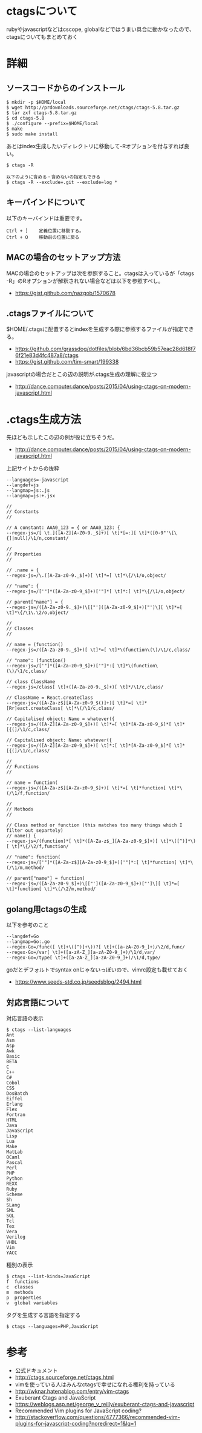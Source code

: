 # ctagsについて
rubyやjavascriptなどはcscope, globalなどではうまい具合に動かなったので、ctagsについてもまとめておく


# 詳細

## ソースコードからのインストール
```
$ mkdir -p $HOME/local
$ wget http://prdownloads.sourceforge.net/ctags/ctags-5.8.tar.gz
$ tar zxf ctags-5.8.tar.gz
$ cd ctags-5.8
$ ./configure --prefix=$HOME/local
$ make
$ sudo make install
```

あとはindex生成したいディレクトリに移動して-Rオプションを付与すれば良い。
```
$ ctags -R

以下のように含める・含めないの指定もできる
$ ctags -R --exclude=.git --exclude=log *
```

## キーバインドについて
以下のキーバインドは重要です。
```
Ctrl + ]    定義位置に移動する。
Ctrl + O    移動前の位置に戻る
```

## MACの場合のセットアップ方法
MACの場合のセットアップは次を参照すること。ctagsは入っているが「ctags -R」のRオプションが解釈されない場合などは以下を参照すべし。
- https://gist.github.com/nazgob/1570678

## .ctagsファイルについて
$HOME/.ctagsに配置するとindexを生成する際に参照するファイルが指定できる。
- https://github.com/grassdog/dotfiles/blob/6bd36bcb59b57eac28d618f76f21e83d4fc487a8/ctags
- https://gist.github.com/tim-smart/199338

javascriptの場合だとこの辺の説明が.ctags生成の理解に役立つ
- http://dance.computer.dance/posts/2015/04/using-ctags-on-modern-javascript.html

# .ctags生成方法
先ほども示したこの辺の例が役に立ちそうだ。
- http://dance.computer.dance/posts/2015/04/using-ctags-on-modern-javascript.html

上記サイトからの抜粋
```
--languages=-javascript
--langdef=js
--langmap=js:.js
--langmap=js:+.jsx

//
// Constants
//

// A constant: AAA0_123 = { or AAA0_123: {
--regex-js=/[ \t.]([A-Z][A-Z0-9._$]+)[ \t]*[=:][ \t]*([0-9"'\[\{]|null)/\1/n,constant/

//
// Properties
//

// .name = {
--regex-js=/\.([A-Za-z0-9._$]+)[ \t]*=[ \t]*\{/\1/o,object/

// "name": {
--regex-js=/['"]*([A-Za-z0-9_$]+)['"]*[ \t]*:[ \t]*\{/\1/o,object/

// parent["name"] = {
--regex-js=/([A-Za-z0-9._$]+)\[["']([A-Za-z0-9_$]+)["']\][ \t]*=[ \t]*\{/\1\.\2/o,object/

//
// Classes
//

// name = (function()
--regex-js=/([A-Za-z0-9._$]+)[ \t]*=[ \t]*\(function\(\)/\1/c,class/

// "name": (function()
--regex-js=/['"]*([A-Za-z0-9_$]+)['"]*:[ \t]*\(function\(\)/\1/c,class/

// class ClassName
--regex-js=/class[ \t]+([A-Za-z0-9._$]+)[ \t]*/\1/c,class/

// ClassName = React.createClass
--regex-js=/([A-Za-z$][A-Za-z0-9_$()]+)[ \t]*=[ \t]*[Rr]eact.createClass[ \t]*\(/\1/c,class/

// Capitalised object: Name = whatever({
--regex-js=/([A-Z][A-Za-z0-9_$]+)[ \t]*=[ \t]*[A-Za-z0-9_$]*[ \t]*[{(]/\1/c,class/

// Capitalised object: Name: whatever({
--regex-js=/([A-Z][A-Za-z0-9_$]+)[ \t]*:[ \t]*[A-Za-z0-9_$]*[ \t]*[{(]/\1/c,class/

//
// Functions
//

// name = function(
--regex-js=/([A-Za-z$][A-Za-z0-9_$]+)[ \t]*=[ \t]*function[ \t]*\(/\1/f,function/

//
// Methods
//

// Class method or function (this matches too many things which I filter out separtely)
// name() {
--regex-js=/(function)*[ \t]*([A-Za-z$_][A-Za-z0-9_$]+)[ \t]*\([^)]*\)[ \t]*\{/\2/f,function/

// "name": function(
--regex-js=/['"]*([A-Za-z$][A-Za-z0-9_$]+)['"]*:[ \t]*function[ \t]*\(/\1/m,method/

// parent["name"] = function(
--regex-js=/([A-Za-z0-9_$]+)\[["']([A-Za-z0-9_$]+)["']\][ \t]*=[ \t]*function[ \t]*\(/\2/m,method/
```


## golang用ctagsの生成
以下を参考のこと
```
--langdef=Go
--langmap=Go:.go
--regex-Go=/func([ \t]+\([^)]+\))?[ \t]+([a-zA-Z0-9_]+)/\2/d,func/
--regex-Go=/var[ \t]+([a-zA-Z_][a-zA-Z0-9_]+)/\1/d,var/
--regex-Go=/type[ \t]+([a-zA-Z_][a-zA-Z0-9_]+)/\1/d,type/
```

goだとデフォルトでsyntax onじゃないっぽいので、vimrc設定も載せておく
- https://www.seeds-std.co.jp/seedsblog/2494.html

## 対応言語について
対応言語の表示
```
$ ctags --list-languages
Ant
Asm
Asp
Awk
Basic
BETA
C
C++
C#
Cobol
CSS
DosBatch
Eiffel
Erlang
Flex
Fortran
HTML
Java
JavaScript
Lisp
Lua
Make
MatLab
OCaml
Pascal
Perl
PHP
Python
REXX
Ruby
Scheme
Sh
SLang
SML
SQL
Tcl
Tex
Vera
Verilog
VHDL
Vim
YACC
```

種別の表示
```
$ ctags --list-kinds=JavaScript
f  functions
c  classes
m  methods
p  properties
v  global variables
```

タグを生成する言語を指定する
```
$ ctags --languages=PHP,JavaScript
```

# 参考
- 公式ドキュメント
 - http://ctags.sourceforge.net/ctags.html
- vimを使っている人はみんなctagsで幸せになれる権利を持っている
 - http://wknar.hatenablog.com/entry/vim-ctags
- Exuberant Ctags and JavaScript
 - https://weblogs.asp.net/george_v_reilly/exuberant-ctags-and-javascript
- Recommended Vim plugins for JavaScript coding?
 - http://stackoverflow.com/questions/4777366/recommended-vim-plugins-for-javascript-coding?noredirect=1&lq=1
